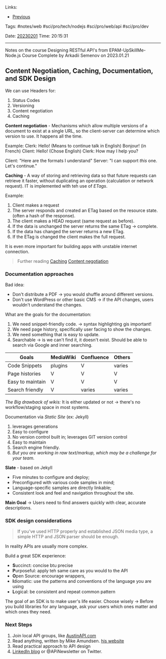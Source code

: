   
Links:
- [Previous](05%20Common%20Design%20Challenges%20and%20Patterns.md)

Tags: #notes/web #sci/pro/tech/nodejs #sci/pro/web/api #sci/pro/dev 

Date: [20230201](../../../../200%20Diary/205%20Day/20230201.md)
Time: 20:15:31

_____

Notes on the course Designing RESTful API's from EPAM-UpSkillMe-Node.js Course
Complete by Arkadii Semenov on 2023.01.21

## Content Negotiation, Caching, Documentation, and SDK Design


We can use Headers for:
1. Status Codes
2. Versioning
3. Content negotiation
4. Caching

**Content negotiation** - Mechanisms which allow multiple versions of a document to exist at a single URL, so the client-server can determine which version to use. It happens all the time.

Example:
Clerk: Hello! (Means to continue talk in English) Bonjour! (in French)
Client: Hello! (Chose English)
Clerk: How may I help you?

Client: "Here are the formats I understand"
Server: "I can support _this_ one. Let's continue."

**Caching** - A way of storing and retrieving data so that future requests can retrieve it faster, without duplicating an operation (calculation or network request). IT is implemented with teh use of _ETags_.

Example:
1. Client makes a request
2. The server responds and created an ETag based on the resource state. (often a hash of the response).
3. The client makes a HEAD request (same request as before).
4. If the data is unchanged the server returns the same ETag -> complete.
5. If the data has changed the server returns a new ETag.
6. If the ETag is changed the client makes the full request.

It is even more important for building apps with unstable internet connection.

> Further reading
> [Caching](https://restfulapi.net/caching/)
> [Content negotiation](https://restfulapi.net/content-negotiation/)

### Documentation approaches
 Bad idea:
 - Don't distribute a PDF -> you would shuffle around different versions.
 - Don't use WordPress or other basic CMS -> if the API changes, users wouldn't understand the changes.

What are the goals for the documentation:
1. We need snippet-friendly code. -> syntax highlighting gis important!
2. We need page history, specifically user facing to show the changes.
3. We need something that is easy to update.
4. Searchable -> is we can't find it, it doesn't exist. Should be able to search via Google and inner searching.

| Goals            | MediaWiki | Confluence | Others |
| ---------------- | --------- | ---------- | ------ |
| Code Snippets    | plugins   | V          | varies |
| Page histories   | V         | V          | V      |
| Easy to maintain | V         | V          | V      |
| Search friendly  | V         | varies     | varies |

_The Big drawback of wikis:_
It is either updated or not -> there's no workflow/staging space in most systems.

Documentation via _Static Site_ (ex: Jekyll)
1. leverages generations
2. Easy to configure
3. No version control built in; leverages GIT version control
4. Easy to maintain
5. Search engine friendly.
6. _But you are working in raw text/markup, which may be a challenge for your team._

**Slate** - based on Jekyll
- Five minutes to configure and deploy;
- Preconfigured with various code samples in mind;
- Language-specific samples are directly linkable;
- Consistent look and feel and navigation throughout the site.

__Main Goal__  -> Users need to find answers quickly with clear, accurate descriptions.

### SDK design considerations
> If you've used HTTP properly and established JSON media type, a simple HTTP and JSON parser should be enough.

In reality APIs are usually more complex.

Build a great SDK experience:
- **S**uccinct: concise btu precise
- **P**urposeful: apply teh same care as you would to the API
- **O**pen Source: encourage wrappers, 
- **I**diomatic: use the patterns and conventions of the language you are using
- **L**ogical: be consistent and repeat common pattern

The goal of an SDK is to make user's life easier.
Choose wisely -> Before you build libraries for any language, ask your users which ones matter and which ones they need.

### Next Steps
1. Join local API groups, like [AustinAPI.com](https://AustinAPI.com)
2. Read anything, written by Mike Amundsen. [his website](http://amundsen.com/blog)
3. Read practical approach to API design
4. [LinkedIn blog](https://link.in/gXN8xacy) or @APiNewsletter on Twitter.